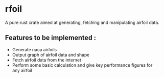 # rfoil

A pure rust crate aimed at generating, fetching and manipulating airfoil data.

## Features to be implemented :

* Generate naca airfoils
* Output graph of airfoil data and shape
* Fetch airfoil data from the internet  
* Perform some basic calculation and give key performance figures for any airfoil
